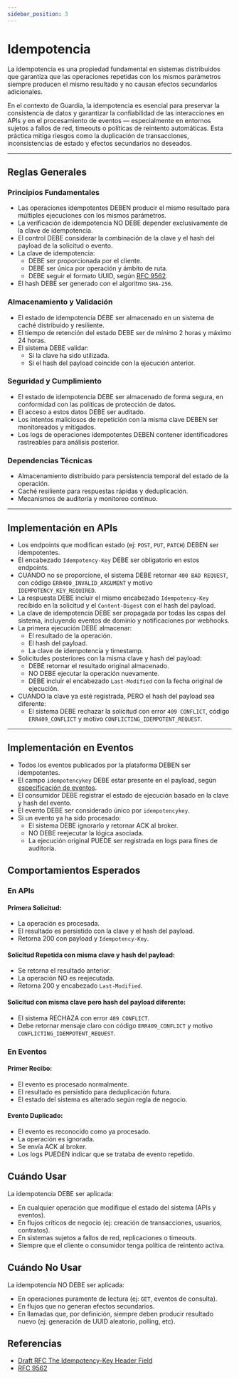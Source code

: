 ```yaml
---
sidebar_position: 3
---
```


# Idempotencia

La idempotencia es una propiedad fundamental en sistemas distribuidos que garantiza que las operaciones repetidas con los mismos parámetros siempre producen el mismo resultado y no causan efectos secundarios adicionales.

En el contexto de Guardia, la idempotencia es esencial para preservar la consistencia de datos y garantizar la confiabilidad de las interacciones en APIs y en el procesamiento de eventos — especialmente en entornos sujetos a fallos de red, timeouts o políticas de reintento automáticas. Esta práctica mitiga riesgos como la duplicación de transacciones, inconsistencias de estado y efectos secundarios no deseados.

---

## Reglas Generales

### Principios Fundamentales

- Las operaciones idempotentes DEBEN producir el mismo resultado para múltiples ejecuciones con los mismos parámetros.
- La verificación de idempotencia NO DEBE depender exclusivamente de la clave de idempotencia.
- El control DEBE considerar la combinación de la clave y el hash del payload de la solicitud o evento.
- La clave de idempotencia:
  - DEBE ser proporcionada por el cliente.
  - DEBE ser única por operación y ámbito de ruta.
  - DEBE seguir el formato UUID, según [RFC 9562](https://datatracker.ietf.org/doc/html/rfc9562).
- El hash DEBE ser generado con el algoritmo `SHA-256`.

### Almacenamiento y Validación

- El estado de idempotencia DEBE ser almacenado en un sistema de caché distribuido y resiliente.
- El tiempo de retención del estado DEBE ser de mínimo 2 horas y máximo 24 horas.
- El sistema DEBE validar:
  - Si la clave ha sido utilizada.
  - Si el hash del payload coincide con la ejecución anterior.

### Seguridad y Cumplimiento

- El estado de idempotencia DEBE ser almacenado de forma segura, en conformidad con las políticas de protección de datos.
- El acceso a estos datos DEBE ser auditado.
- Los intentos maliciosos de repetición con la misma clave DEBEN ser monitoreados y mitigados.
- Los logs de operaciones idempotentes DEBEN contener identificadores rastreables para análisis posterior.

### Dependencias Técnicas

- Almacenamiento distribuido para persistencia temporal del estado de la operación.
- Caché resiliente para respuestas rápidas y deduplicación.
- Mecanismos de auditoría y monitoreo continuo.

---

## Implementación en APIs

- Los endpoints que modifican estado (ej: `POST`, `PUT`, `PATCH`) DEBEN ser idempotentes.
- El encabezado `Idempotency-Key` DEBE ser obligatorio en estos endpoints.
- CUANDO no se proporcione, el sistema DEBE retornar `400 BAD REQUEST`, con código `ERR400_INVALID_ARGUMENT` y motivo `IDEMPOTENCY_KEY_REQUIRED`.
- La respuesta DEBE incluir el mismo encabezado `Idempotency-Key` recibido en la solicitud y el `Content-Digest` con el hash del payload.
- La clave de idempotencia DEBE ser propagada por todas las capas del sistema, incluyendo eventos de dominio y notificaciones por webhooks.
- La primera ejecución DEBE almacenar:
  - El resultado de la operación.
  - El hash del payload.
  - La clave de idempotencia y timestamp.
- Solicitudes posteriores con la misma clave y hash del payload:
  - DEBE retornar el resultado original almacenado.
  - NO DEBE ejecutar la operación nuevamente.
  - DEBE incluir el encabezado `Last-Modified` con la fecha original de ejecución.
- CUANDO la clave ya esté registrada, PERO el hash del payload sea diferente:
  - El sistema DEBE rechazar la solicitud con error `409 CONFLICT`, código `ERR409_CONFLICT` y motivo `CONFLICTING_IDEMPOTENT_REQUEST`.

---

## Implementación en Eventos

- Todos los eventos publicados por la plataforma DEBEN ser idempotentes.
- El campo `idempotencykey` DEBE estar presente en el payload, según [especificación de eventos](../specifications/cloud-events.md).
- El consumidor DEBE registrar el estado de ejecución basado en la clave y hash del evento.
- El evento DEBE ser considerado único por `idempotencykey`.
- Si un evento ya ha sido procesado:
  - El sistema DEBE ignorarlo y retornar ACK al broker.
  - NO DEBE reejecutar la lógica asociada.
  - La ejecución original PUEDE ser registrada en logs para fines de auditoría.

## Comportamientos Esperados

### En APIs

#### Primera Solicitud:
- La operación es procesada.
- El resultado es persistido con la clave y el hash del payload.
- Retorna 200 con payload y `Idempotency-Key`.

#### Solicitud Repetida con misma clave y hash del payload:
- Se retorna el resultado anterior.
- La operación NO es reejecutada.
- Retorna 200 y encabezado `Last-Modified`.

#### Solicitud con misma clave pero hash del payload diferente:
- El sistema RECHAZA con error `409 CONFLICT`.
- Debe retornar mensaje claro con código `ERR409_CONFLICT` y motivo `CONFLICTING_IDEMPOTENT_REQUEST`.

### En Eventos

#### Primer Recibo:
- El evento es procesado normalmente.
- El resultado es persistido para deduplicación futura.
- El estado del sistema es alterado según regla de negocio.

#### Evento Duplicado:
- El evento es reconocido como ya procesado.
- La operación es ignorada.
- Se envía ACK al broker.
- Los logs PUEDEN indicar que se trataba de evento repetido.

## Cuándo Usar

La idempotencia DEBE ser aplicada:

- En cualquier operación que modifique el estado del sistema (APIs y eventos).
- En flujos críticos de negocio (ej: creación de transacciones, usuarios, contratos).
- En sistemas sujetos a fallos de red, replicaciones o timeouts.
- Siempre que el cliente o consumidor tenga política de reintento activa.

## Cuándo No Usar

La idempotencia NO DEBE ser aplicada:

- En operaciones puramente de lectura (ej: `GET`, eventos de consulta).
- En flujos que no generan efectos secundarios.
- En llamadas que, por definición, siempre deben producir resultado nuevo (ej: generación de UUID aleatorio, polling, etc).

## Referencias

- [Draft RFC The Idempotency-Key Header Field](https://www.ietf.org/archive/id/draft-ietf-httpapi-idempotency-key-header-01.html)
- [RFC 9562](https://datatracker.ietf.org/doc/html/rfc9562)

